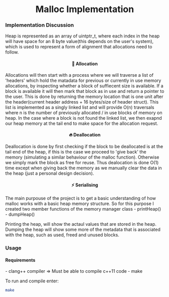 <h1 align="center">Malloc Implementation</h1>

<h3>Implementation Discussion</h3>
Heap is represented as an array of uintptr_t, where each index in the heap will have space for an 8 byte value(this depends on the user's system), which is used to represent a form of alignment that allocations need to follow. 

<h4 align="center">📐 Allocation</h4>
Allocations will then start with a process where we will traverse a list of 'headers' which hold the matadata for previous or currently in use memory allocations, by inspecting whether a block of suffiecent size is available.
If a block is available it will then mark that block as in use and return a pointer to the user. This is done by returning the memory location that is one unit after the header(current header address + 16 bytes/size of header struct).
This list is implemented as a singly linked list and will provide O(n) traversals where n is the number of previously allocated / in use blocks of memory on heap. In the case where a block is not found the linked list, we then exapnd our
heap memory at the tail end to make space for the allocation request.

<h4 align="center">🔥 Deallocation</h4>
Deallocation is done by first checking if the block to be deallocated is at the tail end of the heap, if this is the case we proceed to 'give back' the memory (simulating a similar behaviour of the malloc function). Otherwise 
we simply mark the block as free for reuse. Thus dealocation is done O(1) time except when giving back the memory as we manually clear the data in the heap (just a personal design decision).

<h4 align="center">⚡️ Serialising</h4>
The main purpouse of the project is to get a basic understanding of how malloc works with a basic heap memory structure. So for this purpose I created two member functions of the memory manager class
- printHeap()
- dumpHeap()

Printing the heap, will show the actaul values that are stored in the heap. Dumping the heap will show some more of the metadata that is associated with the heap, such as used, freed and unused blocks.

<h3>Usage</h3>

<h4>Requirements</h4>
- clang++ compiler => Must be able to compile c++11 code
- make

To run and compile enter:

```bash
make
```
